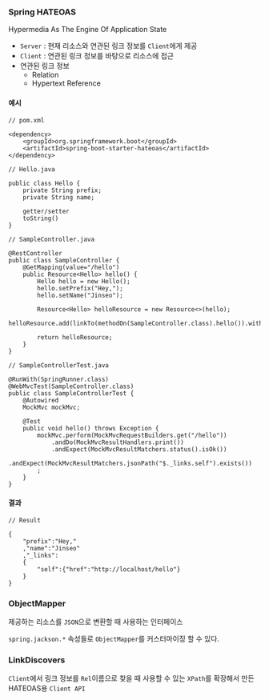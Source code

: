 ### **Spring HATEOAS**

Hypermedia As The Engine Of Application State

- `Server` : 현재 리소스와 연관된 링크 정보를 `Client`에게 제공
- `Client` : 연관된 링크 정보를 바탕으로 리소스에 접근
- 연관된 링크 정보
    - Relation
    - Hypertext Reference

#### 예시
```
// pom.xml
 
<dependency>
    <groupId>org.springframework.boot</groupId>
    <artifactId>spring-boot-starter-hateoas</artifactId>
</dependency>
```

```
// Hello.java
 
public class Hello {
    private String prefix;
    private String name;
 
    getter/setter
    toString()
}
```

```
// SampleController.java
 
@RestController
public class SampleController {
    @GetMapping(value="/hello")
    public Resource<Hello> hello() {
        Hello hello = new Hello();
        hello.setPrefix("Hey,");
        hello.setName("Jinseo");
 
        Resource<Hello> helloResource = new Resource<>(hello);
        helloResource.add(linkTo(methodOn(SampleController.class).hello()).withSelfRel());
 
        return helloResource;
    }
}

```

```
// SampleControllerTest.java
 
@RunWith(SpringRunner.class)
@WebMvcTest(SampleController.class)
public class SampleControllerTest {
    @Autowired
    MockMvc mockMvc;
 
    @Test
    public void hello() throws Exception {
        mockMvc.perform(MockMvcRequestBuilders.get("/hello"))
            .andDo(MockMvcResultHandlers.print())
            .andExpect(MockMvcResultMatchers.status().isOk())
            .andExpect(MockMvcResultMatchers.jsonPath("$._links.self").exists())
        ;
    }
}
```

#### 결과
```
// Result
 
{
    "prefix":"Hey,"
    ,"name":"Jinseo"
    ,"_links":
    {
    	"self":{"href":"http://localhost/hello"}
    }
}
```

### **ObjectMapper**

제공하는 리소스를 `JSON`으로 변환할 때 사용하는 인터페이스

`spring.jackson.*` 속성들로 `ObjectMapper`를 커스터마이징 할 수 있다.

### **LinkDiscovers**

`Client`에서 링크 정보를 `Rel`이름으로 찾을 때 사용할 수 있는 `XPath`를 확장해서 만든 HATEOAS용 `Client API`